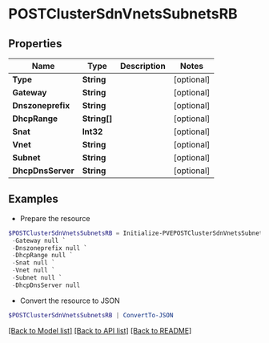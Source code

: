 # POSTClusterSdnVnetsSubnetsRB
## Properties

Name | Type | Description | Notes
------------ | ------------- | ------------- | -------------
**Type** | **String** |  | [optional] 
**Gateway** | **String** |  | [optional] 
**Dnszoneprefix** | **String** |  | [optional] 
**DhcpRange** | **String[]** |  | [optional] 
**Snat** | **Int32** |  | [optional] 
**Vnet** | **String** |  | [optional] 
**Subnet** | **String** |  | [optional] 
**DhcpDnsServer** | **String** |  | [optional] 

## Examples

- Prepare the resource
```powershell
$POSTClusterSdnVnetsSubnetsRB = Initialize-PVEPOSTClusterSdnVnetsSubnetsRB  -Type null `
 -Gateway null `
 -Dnszoneprefix null `
 -DhcpRange null `
 -Snat null `
 -Vnet null `
 -Subnet null `
 -DhcpDnsServer null
```

- Convert the resource to JSON
```powershell
$POSTClusterSdnVnetsSubnetsRB | ConvertTo-JSON
```

[[Back to Model list]](../README.md#documentation-for-models) [[Back to API list]](../README.md#documentation-for-api-endpoints) [[Back to README]](../README.md)

